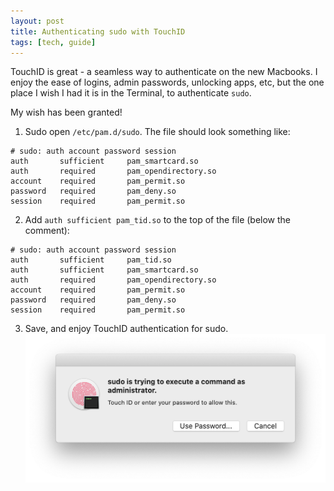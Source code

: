 ```yaml
---
layout: post
title: Authenticating sudo with TouchID
tags: [tech, guide]
---
```


TouchID is great - a seamless way to authenticate on the new Macbooks. I enjoy the ease of logins, admin passwords, unlocking apps, etc, but the one place I wish I had it is in the Terminal, to authenticate `sudo`.

My wish has been granted! 

1. Sudo open `/etc/pam.d/sudo`. The file should look something like:
```{.line-numbers}
# sudo: auth account password session
auth       sufficient     pam_smartcard.so
auth       required       pam_opendirectory.so
account    required       pam_permit.so
password   required       pam_deny.so
session    required       pam_permit.so
```
2. Add `auth sufficient pam_tid.so` to the top of the file (below the comment):
```{.line-numbers}
# sudo: auth account password session
auth       sufficient     pam_tid.so
auth       sufficient     pam_smartcard.so
auth       required       pam_opendirectory.so
account    required       pam_permit.so
password   required       pam_deny.so
session    required       pam_permit.so
```
3. Save, and enjoy TouchID authentication for sudo.
![TouchID authentication for sudo](/assets/touchid.png)